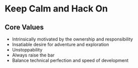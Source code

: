 # Keep Calm and Hack On

## Core Values
- Intrinsically motivated by the ownership and responsibility
- Insatiable desire for adventure and exploration
- Unstoppability
- Always raise the bar
- Balance technical perfection and speed of development 

